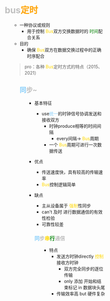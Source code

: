 <div style="float: left; width: 64%; padding: 1%;">

#  <span style="color: silver;">bus<span style="color: orange;">定时</span>  

<ul>

- 一种协议或规则
  - 用于控制 <span style="color: Gold;">Bus</span>双方交换数据时的 <span style="color: green;">时间</span>配合关系
- 目的
  - 确保 <span style="color: Gold;">Bus</span>双方在数据交换过程中的正确时序配合
  
> pro：各种 <span style="color: Gold;">Bus</span>定时方式的特点（2015、2021）  

<ul>

##  <span style="color: silver;"><span style="color: LightSkyBlue;">同</span>步~

<ul>

- 基本特征
  - use<span style="color: LightSkyBlue;">统一</span>的时钟信号协调发送和接收双方
    - 时钟produce相等的时间间隔
      - every间隔→ <span style="color: Gold;">Bus</span>周期
    - 一个 <span style="color: Gold;">Bus</span>周期可进行一次数据传送

- 优点
  - 传送速度快，具有较高的传输速率
  -  <span style="color: Gold;">Bus</span>控制逻辑简单
- 缺点
  - 主从设备属于  <span style="color: Gold;">强制</span>性同步
  - can't 及时 进行数据通信的有效性检验
  - 可靠性较差

<ul>

###  <span style="color: silver;"><span style="color: LightSkyBlue;">同</span>步<span style="color: Gold;">串</span><span style="color: green;">行</span>通信

<ul>

- 特点
  - 发送方时钟directly  <span style="color: Gold;">控制</span> 接收方时钟
    - 双方完全同步的逐位传输
    - only 添加 开始和结束标记 in 数据块头尾
  - 传输效率高 but 硬件复杂

</ul>

</ul>

</ul>

</div>
<div style="float: right; width: 26%; padding: 1%;">

</div>
<div style="clear: both;"></div>
